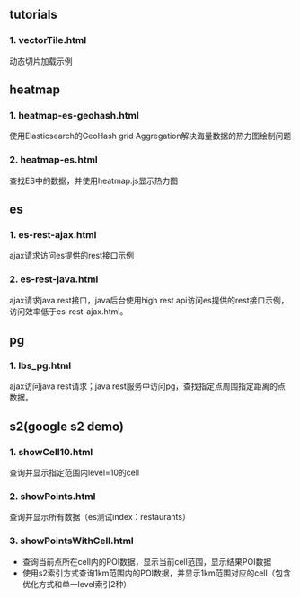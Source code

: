 
## tutorials
### 1. vectorTile.html
动态切片加载示例


## heatmap
### 1. heatmap-es-geohash.html
使用Elasticsearch的GeoHash grid Aggregation解决海量数据的热力图绘制问题

### 2. heatmap-es.html
查找ES中的数据，并使用heatmap.js显示热力图


## es
### 1. es-rest-ajax.html
ajax请求访问es提供的rest接口示例

### 2. es-rest-java.html
ajax请求java rest接口，java后台使用high rest api访问es提供的rest接口示例，
访问效率低于es-rest-ajax.html。

## pg
### 1. lbs_pg.html
ajax访问java rest请求；java rest服务中访问pg，查找指定点周围指定距离的点数据。


## s2(google s2 demo)
### 1. showCell10.html
查询并显示指定范围内level=10的cell

### 2. showPoints.html
查询并显示所有数据（es测试index：restaurants）

### 3. showPointsWithCell.html
- 查询当前点所在cell内的POI数据，显示当前cell范围，显示结果POI数据
- 使用s2索引方式查询1km范围内的POI数据，并显示1km范围对应的cell（包含优化方式和单一level索引2种）